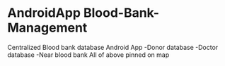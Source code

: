 # AndroidApp Blood-Bank-Management
Centralized  Blood bank database Android App -Donor database -Doctor database -Near blood bank All of above pinned on map

